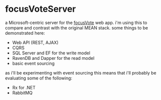 focusVoteServer
===============
a Microsoft-centric server for the [focusVote](https://bitbucket.org/nonnacm/focusvote) web app. i'm using this to compare and contrast with the original MEAN stack. some things to be demonstrated here:

* Web API (REST, AJAX)
* CQRS
 * SQL Server and EF for the write model
 * RavenDB and Dapper for the read model
* basic event sourcing

as i'll be experimenting with event sourcing this means that i'll probably be evaluating some of the following:

* Rx for .NET
* RabbitMQ
